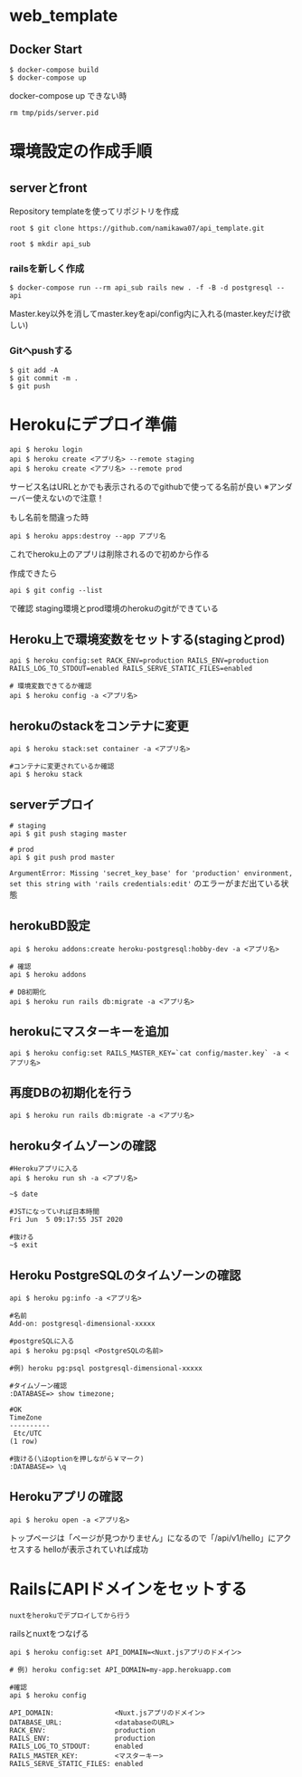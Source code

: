 # web_template
## Docker Start

```
$ docker-compose build
$ docker-compose up
```

docker-compose up できない時
```
rm tmp/pids/server.pid
```

# 環境設定の作成手順
## serverとfront

Repository templateを使ってリポジトリを作成

```
root $ git clone https://github.com/namikawa07/api_template.git
```

```
root $ mkdir api_sub
```

### railsを新しく作成
```
$ docker-compose run --rm api_sub rails new . -f -B -d postgresql --api
```
Master.key以外を消してmaster.keyをapi/config内に入れる(master.keyだけ欲しい)

### Gitへpushする
```
$ git add -A
$ git commit -m .
$ git push
```

# Herokuにデプロイ準備

```
api $ heroku login
api $ heroku create <アプリ名> --remote staging
api $ heroku create <アプリ名> --remote prod
```
サービス名はURLとかでも表示されるのでgithubで使ってる名前が良い
※アンダーバー使えないので注意！


もし名前を間違った時
```
api $ heroku apps:destroy --app アプリ名
```
これでheroku上のアプリは削除されるので初めから作る


作成できたら
```
api $ git config --list
```
で確認
staging環境とprod環境のherokuのgitができている


## Heroku上で環境変数をセットする(stagingとprod)
```
api $ heroku config:set RACK_ENV=production RAILS_ENV=production RAILS_LOG_TO_STDOUT=enabled RAILS_SERVE_STATIC_FILES=enabled

# 環境変数できてるか確認
api $ heroku config -a <アプリ名>
```

## herokuのstackをコンテナに変更
```
api $ heroku stack:set container -a <アプリ名>

#コンテナに変更されているか確認
api $ heroku stack
```

## serverデプロイ
```
# staging
api $ git push staging master

# prod
api $ git push prod master
```


`ArgumentError: Missing 'secret_key_base' for 'production' environment, set this string with 'rails credentials:edit'`
のエラーがまだ出ている状態


## herokuBD設定
```
api $ heroku addons:create heroku-postgresql:hobby-dev -a <アプリ名>

# 確認
api $ heroku addons

# DB初期化
api $ heroku run rails db:migrate -a <アプリ名>
```

## herokuにマスターキーを追加
```
api $ heroku config:set RAILS_MASTER_KEY=`cat config/master.key` -a <アプリ名>
```

## 再度DBの初期化を行う

```
api $ heroku run rails db:migrate -a <アプリ名>
```

## herokuタイムゾーンの確認
```
#Herokuアプリに入る
api $ heroku run sh -a <アプリ名>

~$ date

#JSTになっていれば日本時間
Fri Jun  5 09:17:55 JST 2020

#抜ける
~$ exit
```

## Heroku PostgreSQLのタイムゾーンの確認
```
api $ heroku pg:info -a <アプリ名>

#名前
Add-on: postgresql-dimensional-xxxxx

#postgreSQLに入る
api $ heroku pg:psql <PostgreSQLの名前>

#例) heroku pg:psql postgresql-dimensional-xxxxx

#タイムゾーン確認
:DATABASE=> show timezone;

#OK
TimeZone
----------
 Etc/UTC
(1 row)

#抜ける(\はoptionを押しながら￥マーク)
:DATABASE=> \q
```

## Herokuアプリの確認
```
api $ heroku open -a <アプリ名>
```
トップページは「ページが見つかりません」になるので「/api/v1/hello」にアクセスする
helloが表示されていれば成功


# RailsにAPIドメインをセットする
`nuxtをherokuでデプロイしてから行う`

railsとnuxtをつなげる

```
api $ heroku config:set API_DOMAIN=<Nuxt.jsアプリのドメイン>

# 例) heroku config:set API_DOMAIN=my-app.herokuapp.com

#確認
api $ heroku config

API_DOMAIN:               <Nuxt.jsアプリのドメイン>
DATABASE_URL:             <databaseのURL>
RACK_ENV:                 production
RAILS_ENV:                production
RAILS_LOG_TO_STDOUT:      enabled
RAILS_MASTER_KEY:         <マスターキー>
RAILS_SERVE_STATIC_FILES: enabled
```


